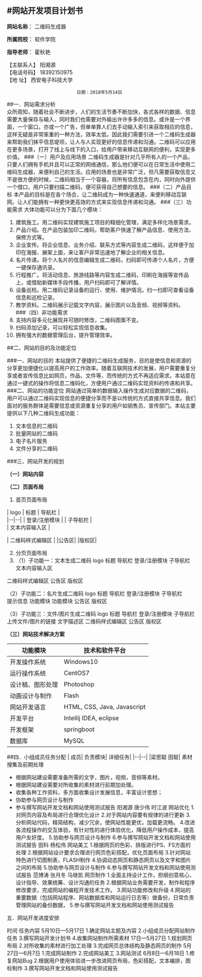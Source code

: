 #网站开发项目计划书
----

<b>网站名称</b>：   二维码生成器  

**所属院校**：        软件学院  

**指导老师**：        霍秋艳  


【主联系人】                            阳湘源  
【电话号码】                           18392150975  
【地    址】                         西安电子科技大学   

  
                              日期：2018年5月14日

##一．网站需求分析    
众所周知，随着社会不断进步，人们的生活节奏不断加快，各式各样的数据、信息需要大量保存与输入，同时我们也需要对外输出许许多多的信息。或许是一个界面，一个窗口。亦或一个广告，但单单靠人们去手动输入索引来获取相应的信息，这样无疑是非常笨重的一种方法，效率太低。因此我们需要引进一个二维码生成器来帮助我们抹平信息堤坝，让人与人实现更好的信息传递和沟通。二维码可以应用在更多场景，打开了线上与线下的入口，给用户带来移动互联网的便利，实现更多价值。
###（一）用户及应用场景
二维码生成器是针对几乎所有人的一个产品，只要人们拥有手机并且可以正常的网络通信，那么他们便可以在日常生活中使用二维码生成器，来便利自己的生活。应用的场景也是非常广泛，但凡需要获取信息又不是很方便的时候，二维码相当于一个容器，将所有信息包含在内，同时向外提供一个借口，用户只要扫描二维码，便可获得自己想要的信息。
###（二）产品目标
  本产品的目标是在各个场合，让二维码成为一种快速通道，来便利移动互联网。让人们能拥有一种更快更高效的方式来实现信息传递和沟通。
###（三）功能需求
  大体功能可以分为下面几个模块：  
1. 建筑施工。用二维码实现建筑施工项目的精细化管理，满足多样化场景需求。  
2. 产品介绍。在产品包装加印二维码，帮助客户快速了解产品信息、使用方法、保修方式等。  
3. 企业宣传。将企业信息、业务介绍、联系方式等内容生成二维码，这样便于加印在海报、展架上面，来让客户非常迅速地了解企业的相关信息。  
4. 名片传递。将个人名片的信息编辑生成二维码，扫码即可传递个人名片，方便一键保存通讯录。  
5. 行程推广。将活动信息、旅游线路等内容生成二维码，印刷在海报等宣传品上，或借助新媒体手段传播，用户扫码即可了解详情。  
6. 设备巡检。用二维码记录设备的运行、使用、维护情况。扫一扫即可查看设备信息和巡检记录。  
7. 教学资料。二维码展示记载文字内容，展示图片以及音频、视频等资料。  
###（四）非功能需求
1. 支持内容多元化展现并可随时修改，二维码图案不变。  
2. 扫码添加记录，可以轻松实现信息收集。  
3. 拥有强大的数据管理后台，提升管理效率。 
 
##二、网站的目的及功能定位


###一、网站的目的
本站提供了便捷的二维码生成服务，目的是使信息和资源的分享更加便捷化以提高用户的工作效率。随着互联网技术的发展，用户需要重复分享或者宣传信息比如网页，作品，文件等，而传统的方式不再适应需求。本站意在通过一键式的操作将信息二维码化，方便用户通过二维码实现资料的传递和共享。
###二、网站的功能定位
网站通过简单的数据输入操作生成对应数据的二维码，用户可以通过二维码实现信息的便捷分享而不是以传统的方式直接共享信息。我们面对的服务群体是需要信息或资源重复分享的用户如销售员、宣传部门。本站主要提供以下几种二维码生成功能：  
1. 文本信息的二维码   
2. 批量网站的二维码  
3. 电子名片服务  
4. 文件分享的二维码  

###三、网站开发的规划

**（一）网站内容**











**（二）页面布局**

1. 首页页面布局 
  



|  logo    | 标题    |	导航栏   |  
|--|--|
|  登录/注册模块  |
|  子导航栏  |								
|  文本内容输入区  |

|  二维码样式编辑区  |
|公告区|
|版权区|

 
2. 分页页面布局   
3. （1）子功能一：文本生成二维码
logo	标题	导航栏
登录/注册模块
子导航栏								
文本内容输入区

二维码样式编辑区
公告区
版权区

（2）子功能二：名片生成二维码
logo	标题	导航栏
登录/注册模块
子导航栏								
提示信息
功能模块	功能模块
公告区
版权区

（3）子功能三：文件/图片生成二维码
logo	标题	导航栏
登录/注册模块
子导航栏								
上传文件/图片的链接
文字描述区
二维码样式编辑区
公告区
版权区

**（三）网站技术解决方案**


| 功能模块 |	技术和软件平台 |
|--|--|  
| 开发操作系统 | Windows10    |
| 运行操作系统 | CentOS7      |  
| 设计稿、图形处理 |	Photoshop  |
| 动画设计与制作	| Flash        |  
| 网站开发语言	| HTML, CSS, Java, Javascript|  
|开发平台	|    Intellij IDEA, eclipse  |
|开发框架	|springboot |  
|数据库|	MySQL|  

##四．小组成员任务分配
|  成员|	负责模块|	详细任务|
|--|--|
|梁思聪 田聪|	素材搜集及前期处理	  
* 根据网站建设需要准备所需的文字，图片，视频，音频等素材。
* 根据网站建设需要对所收集的素材进行前期加处理。
* 收集各种工作资料，多方面收集设计发展信息，丰富设计思想；
* 协助参与网页设计与制作
* 参与撰写网站开发文档和网站使用测试报告
阳湘源
唐少伟
时江波	网站优化	1.对网页内容及布局进行合理优化设计
2.对于网站内容要有规律的进行更新
3.分析网站代码，精简结构，减少冗余，使网站性能更优，加载更流畅。
4.改进各流程操作的交互体验，有针对性的进行体验优化，降低用户操作成本，提高用户友好度。
5.协助参与网页设计与制作
6.参与撰写网站开发文档和网站使用测试报告
田科
杨松伟	网站美工	1.根据网页的色彩、排版进行PS、FS方面的处理
2.根据网站设计要求合理进行网页色彩搭配，优化页面布局
3.针对网站特色进行切图制表，FLASH制作
4.协调动态网页和静态网页以及文字和图片之间的布局
5.协助参与网页设计与制作
6.参与撰写网站开发文档和网站使用测试报告
范博涛
张月冬
马继凯	网页制作	1.全面主持设计工作，担纲创意核心、设计指导、效果统筹、设计沟通的任务
2.根据网站业务需要开发，制作和程序修改要求，完成网站的编程开发技术工作。
3.网站功能修改和升级
4.网站的重要数据（包括网站程序、网站数据库和网站运行日志等）做备份，日常负责管理网站的备份数据，
5.参与撰写网站开发文档和网站使用测试报告


五．网站开发进度安排

时间	任务内容
5月10日—5月17日	1.确定网站主题及内容
2.小组成员分配网站制作任务
3.撰写网站开发计划书
4.收集网站制作所需素材
17日—5月27日	1.规划网页布局
2.对所收集的素材进行加工处理
3.完成网页总体结构及静态网页的制作
5月27日—6月7日	1.完成网站制作
2.完成网站美工
3.网站测试 
6月8日—6月18日	1.修复网站Bug
2.根据用户使用体验进一步改进网页布局，色彩搭配，文本编排，图标制作
3.撰写网站开发文档和网站使用测试报告

